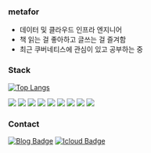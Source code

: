 ### metafor
- 데이터 및 클라우드 인프라 엔지니어
- 책 읽는 걸 좋아하고 글쓰는 걸 즐겨함
- 최근 쿠버네티스에 관심이 있고 공부하는 중

### Stack
[![Top Langs](https://github-readme-stats.vercel.app/api/top-langs/?username=silverflow&layout=compact)](https://github.com/silverflow)
<p>
<img src="https://img.shields.io/badge/Python-3766AB?style=flat-square&logo=Python&logoColor=white"/>
<img src="https://img.shields.io/badge/javascript-F7DF1E?style=flat-square&logo=javascript&logoColor=black"/>
<img src="https://img.shields.io/badge/airflow-017CEE?style=flat-square&logo=Apache-Airflow&logoColor=white"/>
<img src="https://img.shields.io/badge/MongoDB-47A248?style=flat-square&logo=MongoDB&logoColor=white"/>
<img src="https://img.shields.io/badge/Node.js-339933?style=flat-square&logo=Node.js&logoColor=white"/>
<img src="https://img.shields.io/badge/Django-092E20?style=flat-square&logo=Django&logoColor=white"/>
<img src="https://img.shields.io/badge/linux-FCC624?style=flat-square&logo=linux&logoColor=white"/>
<img src="https://img.shields.io/badge/react-61DAFB?style=flat-square&logo=react&logoColor=white"/>
<img src="https://img.shields.io/badge/aws-333664?style=flat-square&logo=amazon-aws&logoColor=white"/>
</p>

### Contact
[![Blog Badge](https://img.shields.io/badge/blog-017CEE?style=flat-square&logo=Apache&logoColor=white&link=https://blog.metafor.kr)](https://blog.metafor.kr)
[![Icloud Badge](https://img.shields.io/badge/email-D22128?style=flat-square&logo=Gmail&logoColor=white&link=mailto:metapor@icloud.com)](mailto:metapor@icloud.com)
